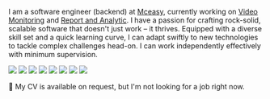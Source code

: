 I am a software engineer (backend) at [Mceasy](https://www.mceasy.com/), currently working on [Video Monitoring](https://www.mceasy.com/solusi/video-monitoring/) and [Report and Analytic](https://www.mceasy.com/solusi/report-and-analytics/). I have a passion for crafting rock-solid, scalable software that doesn't just work – it thrives. Equipped with a diverse skill set and a quick learning curve, I can adapt swiftly to new technologies to tackle complex challenges head-on. I can work independently effectively with minimum supervision. 

![](https://img.shields.io/badge/Go-00ADD8?style=for-the-badge&logo=go&logoColor=white)
![](https://img.shields.io/badge/TypeScript-007ACC?style=for-the-badge&logo=typescript&logoColor=white)
![](https://img.shields.io/badge/PostgreSQL-316192?style=for-the-badge&logo=postgresql&logoColor=white)
![](https://img.shields.io/badge/redis-%23DD0031.svg?&style=for-the-badge&logo=redis&logoColor=white)
![](https://img.shields.io/badge/rabbitmq-%23FF6600.svg?&style=for-the-badge&logo=rabbitmq&logoColor=white)
![](https://img.shields.io/badge/Docker-2CA5E0?style=for-the-badge&logo=docker&logoColor=white)
![](https://img.shields.io/badge/Amazon_AWS-FF9900?style=for-the-badge&logo=amazonaws&logoColor=white)
![](https://img.shields.io/badge/Linux-FCC624?style=for-the-badge&logo=linux&logoColor=black)

💼 My CV is available on request, but I'm not looking for a job right now.
